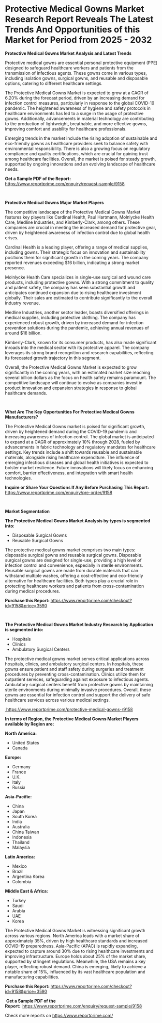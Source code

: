 <p><h1>Protective Medical Gowns Market Research Report Reveals The Latest Trends And Opportunities of this Market for Period from 2025 - 2032</h1></p><p><strong>Protective Medical Gowns Market Analysis and Latest Trends</strong></p>
<p><p>Protective medical gowns are essential personal protective equipment (PPE) designed to safeguard healthcare workers and patients from the transmission of infectious agents. These gowns come in various types, including isolation gowns, surgical gowns, and reusable and disposable options, catering to different healthcare settings.</p><p>The Protective Medical Gowns Market is expected to grow at a CAGR of 6.20% during the forecast period, driven by an increasing demand for infection control measures, particularly in response to the global COVID-19 pandemic. The heightened awareness of hygiene and safety protocols in healthcare environments has led to a surge in the usage of protective gowns. Additionally, advancements in material technology are contributing to the production of lightweight, breathable, and more effective gowns, improving comfort and usability for healthcare professionals.</p><p>Emerging trends in the market include the rising adoption of sustainable and eco-friendly gowns as healthcare providers seek to balance safety with environmental responsibility. There is also a growing focus on regulatory compliance and quality certifications, which are crucial for gaining trust among healthcare facilities. Overall, the market is poised for steady growth, supported by ongoing innovations and an evolving landscape of healthcare needs.</p></p>
<p><strong>Get a Sample PDF of the Report:&nbsp;</strong> <a href="https://www.reportprime.com/enquiry/request-sample/9158?utm_campaign=3045&utm_medium=2&utm_source=Github&utm_content=ia&utm_term=24032025&utm_id=protective-medical-gowns">https://www.reportprime.com/enquiry/request-sample/9158</a></p>
<p>&nbsp;</p>
<p><strong>Protective Medical Gowns Major Market Players</strong></p>
<p><p>The competitive landscape of the Protective Medical Gowns Market features key players like Cardinal Health, Paul Hartmann, Molnlycke Health Care, Medline Industries, and Kimberly-Clark, among others. These companies are crucial in meeting the increased demand for protective gear, driven by heightened awareness of infection control due to global health crises.</p><p>Cardinal Health is a leading player, offering a range of medical supplies, including gowns. Their strategic focus on innovation and sustainability positions them for significant growth in the coming years. The company reported revenues exceeding $16 billion, indicating a strong market presence.</p><p>Molnlycke Health Care specializes in single-use surgical and wound care products, including protective gowns. With a strong commitment to quality and patient safety, the company has seen substantial growth and anticipates continued expansion due to rising healthcare investment globally. Their sales are estimated to contribute significantly to the overall industry revenue.</p><p>Medline Industries, another sector leader, boasts diversified offerings in medical supplies, including protective clothing. The company has experienced robust growth, driven by increased demand for infection prevention solutions during the pandemic, achieving annual revenues of around $18 billion.</p><p>Kimberly-Clark, known for its consumer products, has also made significant inroads into the medical sector with its protective apparel. The company leverages its strong brand recognition and research capabilities, reflecting its forecasted growth trajectory in this segment.</p><p>Overall, the Protective Medical Gowns Market is expected to grow significantly in the coming years, with an estimated market size reaching several billion dollars as the focus on health safety remains paramount. The competitive landscape will continue to evolve as companies invest in product innovation and expansion strategies in response to global healthcare demands.</p></p>
<p>&nbsp;</p>
<p><strong>What Are The Key Opportunities For Protective Medical Gowns Manufacturers?</strong></p>
<p><p>The Protective Medical Gowns market is poised for significant growth, driven by heightened demand during the COVID-19 pandemic and increasing awareness of infection control. The global market is anticipated to expand at a CAGR of approximately 10% through 2028, fueled by advancements in fabric technology and regulatory mandates for healthcare settings. Key trends include a shift towards reusable and sustainable materials, alongside rising healthcare expenditure. The influence of emerging infectious diseases and global health initiatives is expected to bolster market resilience. Future innovations will likely focus on enhancing comfort, barrier effectiveness, and integration with smart health technologies.</p></p>
<p><strong>Inquire or Share Your Questions If Any Before Purchasing This Report:</strong> <a href="https://www.reportprime.com/enquiry/pre-order/9158?utm_campaign=3045&utm_medium=2&utm_source=Github&utm_content=ia&utm_term=24032025&utm_id=protective-medical-gowns">https://www.reportprime.com/enquiry/pre-order/9158</a></p>
<p>&nbsp;</p>
<p><strong>Market Segmentation</strong></p>
<p><strong>The Protective Medical Gowns Market Analysis by types is segmented into:</strong></p>
<p><ul><li>Disposable Surgical Gowns</li><li>Reusable Surgical Gowns</li></ul></p>
<p><p>The protective medical gowns market comprises two main types: disposable surgical gowns and reusable surgical gowns. Disposable surgical gowns are designed for single-use, providing a high level of infection control and convenience, especially in sterile environments. Reusable surgical gowns are made from durable materials that can withstand multiple washes, offering a cost-effective and eco-friendly alternative for healthcare facilities. Both types play a crucial role in protecting healthcare workers and patients from cross-contamination during medical procedures.</p></p>
<p><strong>Purchase this Report:&nbsp;</strong><a href="https://www.reportprime.com/checkout?id=9158&price=3590&utm_campaign=3045&utm_medium=2&utm_source=Github&utm_content=ia&utm_term=24032025&utm_id=protective-medical-gowns">https://www.reportprime.com/checkout?id=9158&price=3590</a></p>
<p>&nbsp;</p>
<p><strong>The Protective Medical Gowns Market Industry Research by Application is segmented into:</strong></p>
<p><ul><li>Hospitals</li><li>Clinics</li><li>Ambulatory Surgical Centers</li></ul></p>
<p><p>The protective medical gowns market serves critical applications across hospitals, clinics, and ambulatory surgical centers. In hospitals, these gowns ensure patient and staff safety during surgeries and treatment procedures by preventing cross-contamination. Clinics utilize them for outpatient services, safeguarding against exposure to infectious agents. Ambulatory surgical centers benefit from protective gowns by maintaining sterile environments during minimally invasive procedures. Overall, these gowns are essential for infection control and support the delivery of safe healthcare services across various medical settings.</p></p>
<p><a href="https://www.reportprime.com/protective-medical-gowns-r9158?utm_campaign=3045&utm_medium=2&utm_source=Github&utm_content=ia&utm_term=24032025&utm_id=protective-medical-gowns">&nbsp;https://www.reportprime.com/protective-medical-gowns-r9158</a></p>
<p><strong>In terms of Region, the Protective Medical Gowns Market Players available by Region are:</strong></p>
<p>
    <p> <strong> North America: </strong>
        <ul>
            <li>United States</li>
            <li>Canada</li>
        </ul>
        </p> 
    <p> <strong> Europe: </strong>
        <ul>
            <li>Germany</li>
            <li>France</li>
            <li>U.K.</li>
            <li>Italy</li>
            <li>Russia</li>
        </ul>
        </p> 
    <p> <strong> Asia-Pacific: </strong>
        <ul>
            <li>China</li>
            <li>Japan</li>
            <li>South Korea</li>
            <li>India</li>
            <li>Australia</li>
            <li>China Taiwan</li>
            <li>Indonesia</li>
            <li>Thailand</li>
            <li>Malaysia</li>
        </ul>
        </p> 
    <p> <strong> Latin America: </strong>
        <ul>
            <li>Mexico</li>
            <li>Brazil</li>
            <li>Argentina Korea</li>
            <li>Colombia</li>
        </ul>
        </p> 
    <p> <strong> Middle East & Africa: </strong>
        <ul>
            <li>Turkey</li>
            <li>Saudi</li>
            <li>Arabia</li>
            <li>UAE</li>
            <li>Korea</li>
        </ul>
    </p>
    </p>
<p><p>The Protective Medical Gowns Market is witnessing significant growth across various regions. North America leads with a market share of approximately 35%, driven by high healthcare standards and increased COVID-19 preparedness. Asia-Pacific (APAC) is rapidly expanding, expected to capture around 30% due to rising healthcare investments and improving infrastructure. Europe holds about 25% of the market share, supported by stringent regulations. Meanwhile, the USA remains a key player, reflecting robust demand. China is emerging, likely to achieve a notable share of 15%, influenced by its vast healthcare population and manufacturing capabilities.</p></p>
<p><strong>Purchase this Report: </strong><a href="https://www.reportprime.com/checkout?id=9158&price=3590&utm_campaign=3045&utm_medium=2&utm_source=Github&utm_content=ia&utm_term=24032025&utm_id=protective-medical-gowns">https://www.reportprime.com/checkout?id=9158&price=3590</a></p>
<p>&nbsp;<strong>Get a Sample PDF of the Report:&nbsp;&nbsp;</strong><a href="https://www.reportprime.com/enquiry/request-sample/9158?utm_campaign=3045&utm_medium=2&utm_source=Github&utm_content=ia&utm_term=24032025&utm_id=protective-medical-gowns">https://www.reportprime.com/enquiry/request-sample/9158</a></p>
<p><strong></strong></p>
<p>Check more reports on <a href="https://www.reportprime.com/?utm_campaign=3045&utm_medium=2&utm_source=Github&utm_content=ia&utm_term=24032025&utm_id=protective-medical-gowns">https://www.reportprime.com/</a></p>